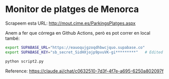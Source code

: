 # Monitor de platges de Menorca

Scrapeem esta URL: http://mout.cime.es/ParkingsPlatges.aspx


Anem a fer que córrega en Github Actions, però es pot correr en local també:

```bash
export SUPABASE_URL="https://eauoqujgzoqdhbwcjquo.supabase.co"
export SUPABASE_KEY="sb_secret_SidHXjojp9pvuVK-gi*********"   # Edited

python script2.py
```

Reference:
https://claude.ai/chat/c0632510-7d3f-4f7e-a695-6250a802097f
